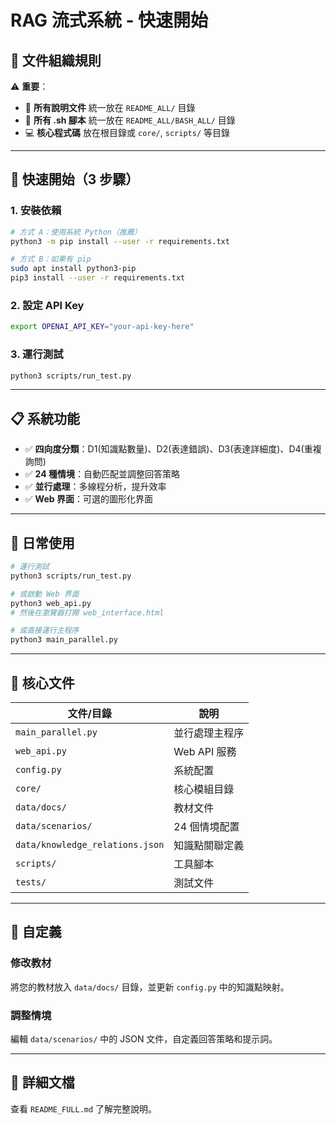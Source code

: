 # RAG 流式系統 - 快速開始

## 📂 文件組織規則

⚠️ **重要**：
- 📝 **所有說明文件** 統一放在 `README_ALL/` 目錄
- 🔧 **所有 .sh 腳本** 統一放在 `README_ALL/BASH_ALL/` 目錄
- 💻 **核心程式碼** 放在根目錄或 `core/`, `scripts/` 等目錄

---

## 🚀 快速開始（3 步驟）

### 1. 安裝依賴
```bash
# 方式 A：使用系統 Python（推薦）
python3 -m pip install --user -r requirements.txt

# 方式 B：如果有 pip
sudo apt install python3-pip
pip3 install --user -r requirements.txt
```

### 2. 設定 API Key
```bash
export OPENAI_API_KEY="your-api-key-here"
```

### 3. 運行測試
```bash
python3 scripts/run_test.py
```

---

## 📋 系統功能

- ✅ **四向度分類**：D1(知識點數量)、D2(表達錯誤)、D3(表達詳細度)、D4(重複詢問)
- ✅ **24 種情境**：自動匹配並調整回答策略
- ✅ **並行處理**：多線程分析，提升效率
- ✅ **Web 界面**：可選的圖形化界面

---

## 🎯 日常使用

```bash
# 運行測試
python3 scripts/run_test.py

# 或啟動 Web 界面
python3 web_api.py
# 然後在瀏覽器打開 web_interface.html

# 或直接運行主程序
python3 main_parallel.py
```

---

## 📁 核心文件

| 文件/目錄 | 說明 |
|------|------|
| `main_parallel.py` | 並行處理主程序 |
| `web_api.py` | Web API 服務 |
| `config.py` | 系統配置 |
| `core/` | 核心模組目錄 |
| `data/docs/` | 教材文件 |
| `data/scenarios/` | 24 個情境配置 |
| `data/knowledge_relations.json` | 知識點關聯定義 |
| `scripts/` | 工具腳本 |
| `tests/` | 測試文件 |

---

## 🔧 自定義

### 修改教材
將您的教材放入 `data/docs/` 目錄，並更新 `config.py` 中的知識點映射。

### 調整情境
編輯 `data/scenarios/` 中的 JSON 文件，自定義回答策略和提示詞。

---

## 📖 詳細文檔

查看 `README_FULL.md` 了解完整說明。
